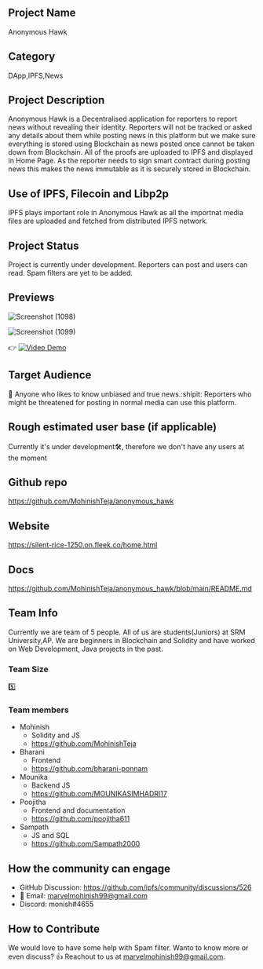 ## Project Name <!-- Add your project name here with format "Project Name"-->
Anonymous Hawk

## Category 
<!--developer tooling, application, wallet, infrastructure, etc-->
DApp,IPFS,News
## Project Description
<!--Describe your project in a few sentences. -->
Anonymous Hawk is a Decentralised application for reporters to report news without revealing their identity. Reporters will not be tracked or asked any details about them while posting news in this platform but we make sure everything is stored using Blockchain as news posted once cannot be taken down from Blockchain. All of the proofs are uploaded to IPFS and displayed in Home Page. As the reporter needs to sign smart contract during posting news this makes the news immutable as it is securely stored in Blockchain. 

## Use of IPFS, Filecoin and Libp2p
<!-- Describe how your project uses any or all of these technologies, and why. -->
IPFS plays important role in Anonymous Hawk as all the importnat media files are uploaded and fetched from distributed IPFS network.

## Project Status
<!--brainstorming, fundraising, under development, beta, shipped, etc-->
Project is currently under development. Reporters can post and users can read. Spam filters are yet to be added.

## Previews
<!--Add some screenshots to give a preview of your product-->
![Screenshot (1098)](https://user-images.githubusercontent.com/45705872/116612200-e2a8ea80-a954-11eb-9f7c-949f103bdd30.png)

![Screenshot (1099)](https://user-images.githubusercontent.com/45705872/116612298-03714000-a955-11eb-8860-460c6c595a60.png)


:point_right: [![Video Demo](https://drive.google.com/file/d/1ijaNya96Jyyajl-IlgADi2sPUHP67SnA/view?usp=sharing)](https://youtu.be/UywwmP-B6uc)

## Target Audience
<!--Describe who will be your project's users-->
📰 Anyone who likes to know unbiased and true news.:shipit: Reporters who might be threatened for posting in normal media can use this platform.

## Rough estimated user base (if applicable)
Currently it's under development:hammer_and_wrench:, therefore we don't have any users at the moment

## Github repo
<!--Attach a link to your GitHub repo - open source is required - please make sure your repo has a license file and is licensed using MIT open source license! -->
https://github.com/MohinishTeja/anonymous_hawk
## Website
<!--Link your website if available-->
https://silent-rice-1250.on.fleek.co/home.html
## Docs
<!--Including a link to your project docs!-->
https://github.com/MohinishTeja/anonymous_hawk/blob/main/README.md
## Team Info
<!-- Introduce your amazing team - how many team members are working on this project and who are they?-->
Currently we are team of 5 people. All of us are students(Juniors) at SRM University,AP. We are beginners in Blockchain and Solidity and have worked on Web Development, Java projects in the past.
### Team Size  
:five:
### Team members  
- Mohinish 
  - Solidity and JS
  - https://github.com/MohinishTeja
- Bharani  
  - Frontend
  - https://github.com/bharani-ponnam
- Mounika  
  - Backend JS
  - https://github.com/MOUNIKASIMHADRI17
- Poojitha 
  - Frontend and documentation
  - https://github.com/poojitha611
- Sampath  
  - JS and SQL
  - https://github.com/Sampath2000
## How the community can engage
* GitHub Discussion: <!--Start a discussion with the community here: https://github.com/ipfs/community/discussions/new and attach the link!--> https://github.com/ipfs/community/discussions/526
* :e-mail: Email:  marvelmohinish99@gmail.com  
* Discord:  monish#4655

## How to Contribute
<!--How can the community contribute to your project?-->
We would love to have some help with Spam filter. Wanto to know more or even discuss? :thumbsup: Reachout to us at marvelmohinish99@gmail.com. 
